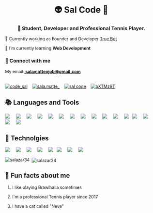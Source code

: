 <h1 align="center">👽 Sal Code 🔐</h1>
<h3 align="center">🧡 Student, Developer and Professional Tennis Player.</h3>

🔐 Currently working as Founder and Developer [True Bot](https://truebot.xyz)

🌱 I’m currently learning **Web Development**

<h3 align="left">🚀 Connect with me</h3>
My email:<a href="mailto:salamatteojob@gmail.com"><b> salamatteojob@gmail.com</b></a>
<br />
<br />
<p align="left">
<a href="https://twitter.com/code_sal" target="blank"><img align="center" src="https://img.shields.io/badge/@code_sal-%231DA1F2.svg?style=for-the-badge&logo=Twitter&logoColor=white" alt="code_sal" /></a>&nbsp;&nbsp;&nbsp;
<a href="https://instagram.com/sala.matte_" target="blank"><img align="center" src="https://img.shields.io/badge/@sal.matte__-%23E4405F.svg?style=for-the-badge&logo=Instagram&logoColor=white" alt="sala.matte_"/></a>&nbsp;&nbsp;&nbsp;
<a href="https://www.youtube.com/channel/UC6wQi9xt-MTHIaU8sJSkw0w" target="blank"><img align="center" src="https://img.shields.io/badge/Sal Code-%23FF0000.svg?style=for-the-badge&logo=YouTube&logoColor=white" alt="sal code"/></a>&nbsp;&nbsp;&nbsp;
<a href="https://discord.gg/bXTMz9T" target="blank"><img align="center" src="https://img.shields.io/badge/True Community-%237289DA.svg?style=for-the-badge&logo=discord&logoColor=white" alt="bXTMz9T" /></a>
</p>

<h2 align="left">📚 Languages and Tools</h2>
<p align="left"><img src="https://img.shields.io/badge/c-%2300599C.svg?style=for-the-badge&logo=c&logoColor=white">&nbsp;&nbsp;&nbsp;&nbsp;&nbsp;<img src="https://img.shields.io/badge/c%23-%23239120.svg?style=for-the-badge&logo=c-sharp&logoColor=white">&nbsp;&nbsp;&nbsp;&nbsp;&nbsp;<img src="https://img.shields.io/badge/c++-%2300599C.svg?style=for-the-badge&logo=c%2B%2B&logoColor=white">&nbsp;&nbsp;&nbsp;&nbsp;&nbsp;<img src="https://img.shields.io/badge/html5-%23E34F26.svg?style=for-the-badge&logo=html5&logoColor=white">&nbsp;&nbsp;&nbsp;&nbsp;&nbsp;<img src="https://img.shields.io/badge/css3-%231572B6.svg?style=for-the-badge&logo=css3&logoColor=white">&nbsp;&nbsp;&nbsp;&nbsp;&nbsp;<img src="https://img.shields.io/badge/javascript-%23323330.svg?style=for-the-badge&logo=javascript&logoColor=%23F7DF1E">&nbsp;&nbsp;&nbsp;&nbsp;&nbsp;<img src="https://img.shields.io/badge/markdown-%23000000.svg?style=for-the-badge&logo=markdown&logoColor=white">&nbsp;&nbsp;&nbsp;&nbsp;&nbsp;<img src="https://img.shields.io/badge/python-3670A0?style=for-the-badge&logo=python&logoColor=ffdd54)">&nbsp;&nbsp;&nbsp;&nbsp;&nbsp;<img src="https://img.shields.io/badge/bootstrap-%23563D7C.svg?style=for-the-badge&logo=bootstrap&logoColor=white">&nbsp;&nbsp;&nbsp;&nbsp;&nbsp;<img src="https://img.shields.io/badge/django-%23092E20.svg?style=for-the-badge&logo=django&logoColor=white">&nbsp;&nbsp;&nbsp;&nbsp;&nbsp;<img src="https://img.shields.io/badge/NPM-%23000000.svg?style=for-the-badge&logo=npm&logoColor=white">&nbsp;&nbsp;&nbsp;&nbsp;&nbsp;<img src="https://img.shields.io/badge/node.js-6DA55F?style=for-the-badge&logo=node.js&logoColor=white">&nbsp;&nbsp;&nbsp;<img src="https://img.shields.io/badge/Visual%20Studio%20Code-0078d7.svg?style=for-the-badge&logo=visual-studio-code&logoColor=white">&nbsp;&nbsp;&nbsp;&nbsp;&nbsp;<img src="https://img.shields.io/badge/Visual%20Studio-5C2D91.svg?style=for-the-badge&logo=visual-studio&logoColor=white">&nbsp;&nbsp;&nbsp;&nbsp;&nbsp;<img src="https://img.shields.io/badge/git-%23F05033.svg?style=for-the-badge&logo=git&logoColor=white">&nbsp;&nbsp;&nbsp;&nbsp;&nbsp;<img src="https://img.shields.io/badge/github-%23121011.svg?style=for-the-badge&logo=github&logoColor=white"></p>

<h2 align="left">🚄 Technolgies</h2>
<p align="left"><img src="https://img.shields.io/badge/Cloudflare-F38020?style=for-the-badge&logo=Cloudflare&logoColor=white">&nbsp;&nbsp;&nbsp;&nbsp;&nbsp;<img src="https://img.shields.io/badge/heroku-%23430098.svg?style=for-the-badge&logo=heroku&logoColor=white">&nbsp;&nbsp;&nbsp;&nbsp;&nbsp;<img src="https://img.shields.io/badge/netlify-%23000000.svg?style=for-the-badge&logo=netlify&logoColor=#00C7B7">&nbsp;&nbsp;&nbsp;&nbsp;&nbsp;<img src="https://img.shields.io/badge/MongoDB-%234ea94b.svg?style=for-the-badge&logo=mongodb&logoColor=white">&nbsp;&nbsp;&nbsp;&nbsp;&nbsp;<img src="https://img.shields.io/badge/Ubuntu-E95420?style=for-the-badge&logo=ubuntu&logoColor=white">&nbsp;&nbsp;&nbsp;<img src="https://img.shields.io/badge/Kali-268BEE?style=for-the-badge&logo=kalilinux&logoColor=white">&nbsp;&nbsp;&nbsp;&nbsp;&nbsp;<img src="https://img.shields.io/badge/Windows-0078D6?style=for-the-badge&logo=windows&logoColor=white">&nbsp;&nbsp;&nbsp;&nbsp;&nbsp;<img src="https://img.shields.io/badge/-Arduino-00979D?style=for-the-badge&logo=Arduino&logoColor=white"></p>

<p><img align="left" src="https://github-readme-stats.vercel.app/api/top-langs?username=salazar34&show_icons=true&theme=dracula&locale=en&layout=compact" alt="salazar34" /></p>

<p>&nbsp;<img align="center" src="https://github-readme-stats.vercel.app/api?username=salazar34&show_icons=true&theme=dracula&locale=en" alt="salazar34" /></p>

<h2 align="left">🤔 Fun facts about me</h2>

1. I like playing Brawlhalla sometimes

2. I'm a professional Tennis player since 2017

3. I have a cat called "Neve"
